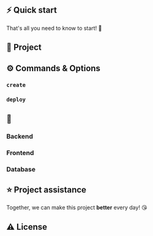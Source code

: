## ⚡️ Quick start


That's all you need to know to start! 🎉


## 📖 Project 

## ⚙️ Commands & Options

### `create`


### `deploy`



## 📝

### Backend



### Frontend


### Database


## ⭐️ Project assistance


Together, we can make this project **better** every day! 😘

## ⚠️ License